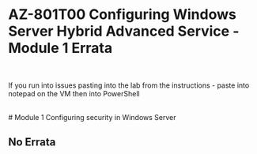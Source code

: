 # AZ-801T00 Configuring Windows Server Hybrid Advanced Service - Module 1 Errata

<br>

If you run into issues pasting into the lab from the instructions - paste into notepad on the VM then into PowerShell<br>

<br>
# Module 1 Configuring security in Windows Server

<br>

## No Errata
